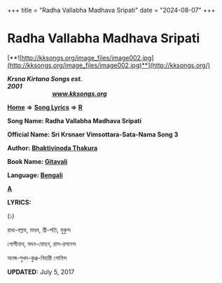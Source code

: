 +++
title = "Radha Vallabha Madhava Sripati"
date = "2024-08-07"
+++

# Radha Vallabha Madhava Sripati
[**![http://kksongs.org/image_files/image002.jpg](http://kksongs.org/image_files/image002.jpg)**](http://kksongs.org/)

**_Krsna Kirtana Songs est. 2001_**                                                                                                                                                 **_www.kksongs.org_**

**[Home](http://kksongs.org/)** **⇒** **[Song Lyrics](http://kksongs.org/lyrics.html)** **⇒** **[R](http://kksongs.org/songs/song_r.html)**

**Song Name: Radha Vallabha Madhava Sripati**

**Official Name: Sri Krsnaer Vimsottara-Sata-Nama Song 3**

**Author:** [**Bhaktivinoda Thakura**](http://kksongs.org/authors/list/bhaktivinoda.html)

**Book Name: [Gitavali](http://kksongs.org/authors/literature/gitavali.html)**

**Language: [Bengali](http://kksongs.org/language/list/bengali.html)**

**[A](http://kksongs.org/songs/r/radhavallabhamadhava.html)**

**LYRICS:**

(১)

রাধা\-বল্লভ, মাধব, শ্রী\-পতি, মুকুন্দ

গোপীনাথ, মদন\-মোহন, রাস\-রসানন্দ

অনঙ্গ\-সুখদ\-কুঞ্জ\-বিহারী গোবিন্দ

**UPDATED:** July 5, 2017